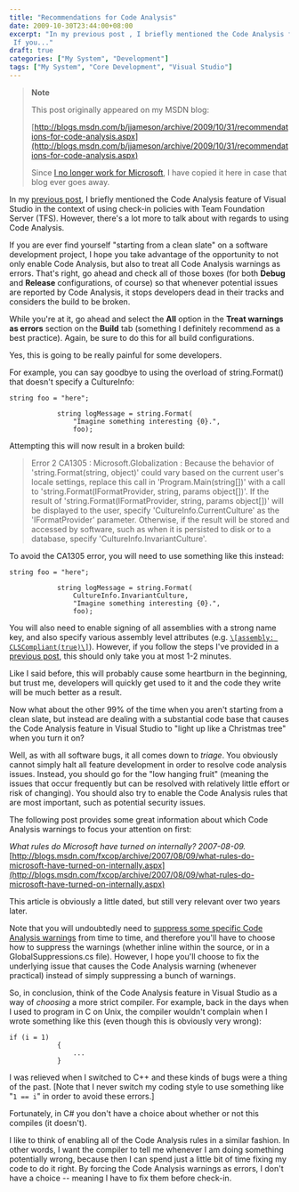 ```yaml
---
title: "Recommendations for Code Analysis"
date: 2009-10-30T23:44:00+08:00
excerpt: "In my previous post , I briefly mentioned the Code Analysis feature of Visual Studio in the context of using check-in policies with Team Foundation Server (TFS). However, there's a lot more to talk about with regards to using Code Analysis. 
 If you..."
draft: true
categories: ["My System", "Development"]
tags: ["My System", "Core Development", "Visual Studio"]
---
```


> **Note**
> 
> This post originally appeared on my MSDN blog:
> 
> [http://blogs.msdn.com/b/jjameson/archive/2009/10/31/recommendations-for-code-analysis.aspx](http://blogs.msdn.com/b/jjameson/archive/2009/10/31/recommendations-for-code-analysis.aspx)
> 
> Since [I no longer work for Microsoft](/blog/jjameson/2011/09/02/last-day-with-microsoft), I have copied it here in case that blog ever goes away.

In my [previous post](/blog/jjameson/2009/10/31/recommended-check-in-policies-for-team-foundation-server), I briefly mentioned the Code Analysis feature of Visual Studio in the context of using check-in policies with Team Foundation Server (TFS). However, there's a lot more to talk about with regards to using Code Analysis.

If you are ever find yourself "starting from a clean slate" on a software development project, I hope you take advantage of the opportunity to not only enable Code Analysis, but also to treat all Code Analysis warnings as errors. That's right, go ahead and check all of those boxes (for both **Debug** and **Release** configurations, of course) so that whenever potential issues are reported by Code Analysis, it stops developers dead in their tracks and considers the build to be broken.

While you're at it, go ahead and select the **All** option in the **Treat warnings as errors** section on the **Build** tab (something I definitely recommend as a best practice). Again, be sure to do this for all build configurations.

Yes, this is going to be really painful for some developers.

For example, you can say goodbye to using the overload of string.Format() that doesn't specify a CultureInfo:

```
string foo = "here";

            string logMessage = string.Format(
                "Imagine something interesting {0}.",
                foo);
```

Attempting this will now result in a broken build:

> Error 2 CA1305 : Microsoft.Globalization : Because the behavior of 'string.Format(string, object)' could vary based on the current user's locale settings, replace this call in 'Program.Main(string[])' with a call to 'string.Format(IFormatProvider, string, params object[])'. If the result of 'string.Format(IFormatProvider, string, params object[])' will be displayed to the user, specify 'CultureInfo.CurrentCulture' as the 'IFormatProvider' parameter. Otherwise, if the result will be stored and accessed by software, such as when it is persisted to disk or to a database, specify 'CultureInfo.InvariantCulture'.

To avoid the CA1305 error, you will need to use something like this instead:

```
string foo = "here";

            string logMessage = string.Format(
                CultureInfo.InvariantCulture,
                "Imagine something interesting {0}.",
                foo);
```

You will also need to enable signing of all assemblies with a strong name key, and also specify various assembly level attributes (e.g. [`\[assembly: CLSCompliant(true)\]`](http://msdn.microsoft.com/en-us/library/system.clscompliantattribute.aspx)). However, if you follow the steps I've provided in a [previous post](/blog/jjameson/2009/04/03/shared-assembly-info-in-visual-studio-projects), this should only take you at most 1-2 minutes.

Like I said before, this will probably cause some heartburn in the beginning, but trust me, developers will quickly get used to it and the code they write will be much better as a result.

Now what about the other 99% of the time when you aren't starting from a clean slate, but instead are dealing with a substantial code base that causes the Code Analysis feature in Visual Studio to "light up like a Christmas tree" when you turn it on?

Well, as with all software bugs, it all comes down to *triage*. You obviously cannot simply halt all feature development in order to resolve code analysis issues. Instead, you should go for the "low hanging fruit" (meaning the issues that occur frequently but can be resolved with relatively little effort or risk of changing). You should also try to enable the Code Analysis rules that are most important, such as potential security issues.

The following post provides some great information about which Code Analysis warnings to focus your attention on first:

<cite>What rules do Microsoft have turned on internally? 2007-08-09.</cite>
[http://blogs.msdn.com/fxcop/archive/2007/08/09/what-rules-do-microsoft-have-turned-on-internally.aspx](http://blogs.msdn.com/fxcop/archive/2007/08/09/what-rules-do-microsoft-have-turned-on-internally.aspx)

This article is obviously a little dated, but still very relevant over two years later.

Note that you will undoubtedly need to [suppress some specific Code Analysis warnings](http://msdn.microsoft.com/en-us/library/ms244717.aspx) from time to time, and therefore you'll have to choose how to suppress the warnings (whether inline within the source, or in a GlobalSuppressions.cs file). However, I hope you'll choose to fix the underlying issue that causes the Code Analysis warning (whenever practical) instead of simply suppressing a bunch of warnings.

So, in conclusion, think of the Code Analysis feature in Visual Studio as a way of *choosing* a more strict compiler. For example, back in the days when I used to program in C on Unix, the compiler wouldn't complain when I wrote something like this (even though this is obviously very wrong):

```
if (i = 1)
            {
                ...
            }
```

I was relieved when I switched to C++ and these kinds of bugs were a thing of the past. [Note that I never switch my coding style to use something like "`1 == i`" in order to avoid these errors.]

Fortunately, in C# you don't have a choice about whether or not this compiles (it doesn't).

I like to think of enabling all of the Code Analysis rules in a similar fashion. In other words, I want the compiler to tell me whenever I am doing something potentially wrong, because then I can spend just a little bit of time fixing my code to do it right. By forcing the Code Analysis warnings as errors, I don't have a choice -- meaning I have to fix them before check-in.

